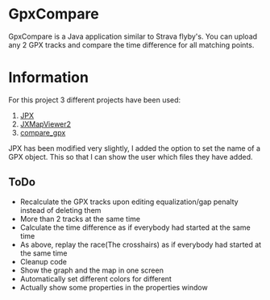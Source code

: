 # GpxCompare
GpxCompare is a Java application similar to Strava flyby's. You can upload any 2 GPX tracks and compare the time difference for all matching points.

# Information
For this project 3 different projects have been used:
1. [JPX](https://github.com/jenetics/jpx)
2. [JXMapViewer2](https://github.com/msteiger/jxmapviewer2)
3. [compare_gpx](https://github.com/jonblack/cmpgpx)

JPX has been modified very slightly, I added the option to set the name of a GPX object. This so that I can show the user which files they have added.

## ToDo
* Recalculate the GPX tracks upon editing equalization/gap penalty instead of deleting them
* More than 2 tracks at the same time
* Calculate the time difference as if everybody had started at the same time
* As above, replay the race(The crosshairs) as if everybody had started at the same time
* Cleanup code
* Show the graph and the map in one screen
* Automatically set different colors for different
* Actually show some properties in the properties window